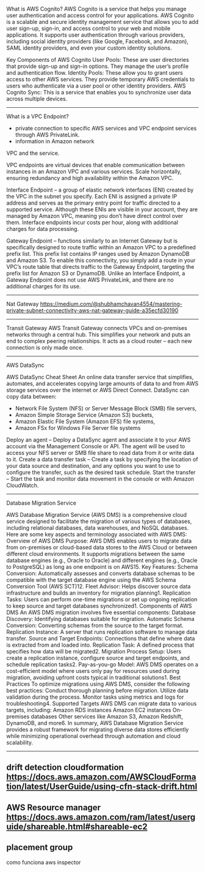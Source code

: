 What is AWS Cognito?
AWS Cognito is a service that helps you manage user authentication and access control for your applications. AWS Cognito is a scalable and secure identity management service that allows you to add user sign-up, sign-in, and access control to your web and mobile applications. It supports user authentication through various providers, including social identity providers (like Google, Facebook, and Amazon), SAML identity providers, and even your custom identity solutions.

Key Components of AWS Cognito
User Pools: These are user directories that provide sign-up and sign-in options. They manage the user’s profile and authentication flow.
Identity Pools: These allow you to grant users access to other AWS services. They provide temporary AWS credentials to users who authenticate via a user pool or other identity providers.
AWS Cognito Sync: This is a service that enables you to synchronize user data across multiple devices.

------

What is a VPC Endpoint?
- private connection to specific AWS services and VPC endpoint services through AWS PrivateLink. 
-  information in Amazon network

VPC and the service.

VPC endpoints are virtual devices that enable communication between instances in an Amazon VPC and various services. 
Scale horizontally, ensuring redundancy and high availability within the Amazon VPC.


Interface Endpoint – a group of elastic network interfaces (ENI) created by the VPC in the subnet you specify. Each ENI is assigned a private IP address and serves as the primary entry point for traffic directed to a supported service. Although these ENIs are visible in your account, they are managed by Amazon VPC, meaning you don’t have direct control over them. Interface endpoints incur costs per hour, along with additional charges for data processing.

Gateway Endpoint – functions similarly to an Internet Gateway but is specifically designed to route traffic within an Amazon VPC to a predefined prefix list. This prefix list contains IP ranges used by Amazon DynamoDB and Amazon S3. To enable this connectivity, you simply add a route in your VPC’s route table that directs traffic to the Gateway Endpoint, targeting the prefix list for Amazon S3 or DynamoDB. Unlike an Interface Endpoint, a Gateway Endpoint does not use AWS PrivateLink, and there are no additional charges for its use.

-----

Nat Gateway
https://medium.com/@shubhamchavan4554/mastering-private-subnet-connectivity-aws-nat-gateway-guide-a35ecfd30190

-----

Transit Gateway
AWS Transit Gateway connects VPCs and on-premises networks through a central hub. This simplifies your network and puts an end to complex peering relationships. It acts as a cloud router – each new connection is only made once.

-----

AWS DataSync

AWS DataSync Cheat Sheet
An online data transfer service that simplifies, automates, and accelerates copying large amounts of data to and from AWS storage services over the internet or AWS Direct Connect. 
DataSync can copy data between:
- Network File System (NFS) or Server Message Block (SMB) file servers, 
- Amazon Simple Storage Service (Amazon S3) buckets, 
- Amazon Elastic File System (Amazon EFS) file systems, 
- Amazon FSx for Windows File Server file systems

Deploy an agent – Deploy a DataSync agent and associate it to your AWS account via the Management Console or API. The agent will be used to access your NFS server or SMB file share to read data from it or write data to it.
Create a data transfer task – Create a task by specifying the location of your data source and destination, and any options you want to use to configure the transfer, such as the desired task schedule.
Start the transfer – Start the task and monitor data movement in the console or with Amazon CloudWatch.

-------
Database Migration Service

AWS Database Migration Service (AWS DMS) is a comprehensive cloud service designed to facilitate the migration of various types of databases, including relational databases, data warehouses, and NoSQL databases. Here are some key aspects and terminology associated with AWS DMS:
Overview of AWS DMS
Purpose: AWS DMS enables users to migrate data from on-premises or cloud-based data stores to the AWS Cloud or between different cloud environments. It supports migrations between the same database engines (e.g., Oracle to Oracle) and different engines (e.g., Oracle to PostgreSQL) as long as one endpoint is on AWS15.
Key Features:
Schema Conversion: Automatically assesses and converts database schemas to be compatible with the target database engine using the AWS Schema Conversion Tool (AWS SCT)12.
Fleet Advisor: Helps discover source data infrastructure and builds an inventory for migration planning1.
Replication Tasks: Users can perform one-time migrations or set up ongoing replication to keep source and target databases synchronized1.
Components of AWS DMS
An AWS DMS migration involves five essential components:
Database Discovery: Identifying databases suitable for migration.
Automatic Schema Conversion: Converting schemas from the source to the target format.
Replication Instance: A server that runs replication software to manage data transfer.
Source and Target Endpoints: Connections that define where data is extracted from and loaded into.
Replication Task: A defined process that specifies how data will be migrated2.
Migration Process
Setup: Users create a replication instance, configure source and target endpoints, and schedule replication tasks2.
Pay-as-you-go Model: AWS DMS operates on a cost-efficient model where users only pay for resources used during migration, avoiding upfront costs typical in traditional solutions1.
Best Practices
To optimize migrations using AWS DMS, consider the following best practices:
Conduct thorough planning before migration.
Utilize data validation during the process.
Monitor tasks using metrics and logs for troubleshooting4.
Supported Targets
AWS DMS can migrate data to various targets, including:
Amazon RDS instances
Amazon EC2 instances
On-premises databases
Other services like Amazon S3, Amazon Redshift, DynamoDB, and more6.
In summary, AWS Database Migration Service provides a robust framework for migrating diverse data stores efficiently while minimizing operational overhead through automation and cloud scalability.

-------
drift detection cloudformation
https://docs.aws.amazon.com/AWSCloudFormation/latest/UserGuide/using-cfn-stack-drift.html 
-------
AWS Resource manager
https://docs.aws.amazon.com/ram/latest/userguide/shareable.html#shareable-ec2 
-------
placement group
-------
como funciona aws inspector
